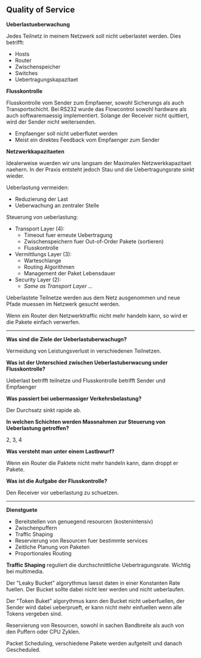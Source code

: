 ## Quality of Service

**Ueberlastueberwachung**

Jedes Teilnetz in meinem Netzwerk soll nicht ueberlastet werden.
Dies betrifft:

 - Hosts
 - Router
 - Zwischenspeicher
 - Switches
 - Uebertragungskapazitaet

**Flusskontrolle**

Flusskontrolle vom Sender zum Empfaener, sowohl Sicherungs als auch Transportschicht.
Bei RS232 wurde das Flowcontrol sowohl hardware als auch softwaremaessig implementiert.
Solange der Receiver nicht quittiert, wird der Sender nicht weitersenden.

 - Empfaenger soll nicht ueberflutet werden
 - Meist ein direktes Feedback vom Empfaenger zum Sender

**Netzwerkkapazitaeten**

Idealerweise wuerden wir uns langsam der Maximalen Netzwerkkapazitaet
naehern. In der Praxis entsteht jedoch Stau und die Uebertragungsrate
sinkt wieder.

Ueberlastung vermeiden:

 - Reduzierung der Last
 - Ueberwachung an zentraler Stelle

Steuerung von ueberlastung:

 - Transport Layer (4):
   - Timeout fuer erneute Uebertragung
   - Zwischenspeichern fuer Out-of-Order Pakete (sortieren)
   - Flusskontrolle
 - Vermittlungs Layer (3):
   - Warteschlange
   - Routing Algorithmen
   - Management der Paket Lebensdauer
 - Security Layer (2):
   - *Same as Transport Layer ...*

Ueberlastete Teilnetze werden aus dem Netz ausgenommen und neue Pfade
muessen im Netzwerk gesucht werden.

Wenn ein Router den Netzwerktraffic nicht mehr handeln kann, so wird
er die Pakete einfach verwerfen.

---
**Was sind die Ziele der Ueberlastuberwachugn?**

Vermeidung von Leistungsverlust in verschiedenen Teilnetzen.

**Was ist der Unterschied zwischen Ueberlastuberwacung under Flusskontrolle?**

Ueberlast betrifft teilnetze und Flusskontrolle betrifft Sender und Empfaenger

**Was passiert bei uebermassiger Verkehrsbelastung?**

Der Durchsatz sinkt rapide ab.

**In welchen Schichten werden Massnahmen zur Steuerung von Ueberlastung getroffen?**

2, 3, 4

**Was versteht man unter einem Lastbwurf?**

Wenn ein Router die Paktete nicht mehr handeln kann, dann droppt er Pakete.

**Was ist die Aufgabe der Flusskontrolle?**

Den Receiver vor ueberlastung zu schuetzen.

---

**Dienstguete**

 - Bereitstellen von genuegend resourcen (kostenintensiv)
 - Zwischenpuffern
 - Traffic Shaping
 - Reservierung von Resourcen fuer bestimmte services
 - Zeitliche Planung von Paketen
 - Proportionales Routing

**Traffic Shaping** reguliert die durchschnittliche Uebertragungsrate.
Wichtig bei multimedia.

Der "Leaky Bucket" algorythmus laesst daten in einer Konstanten Rate
fuellen. Der Bucket sollte dabei nicht leer werden und nicht ueberlaufen.

Der "Token Buket" algorythmus kann den Bucket nicht ueberfuellen, der
Sender wird dabei ueberprueft, er kann nicht mehr einfuellen wenn alle
Tokens vergeben sind.

Reservierung von Resourcen, sowohl in sachen Bandbreite als auch von den
Puffern oder CPU Zyklen.

Packet Scheduling, verschiedene Pakete werden aufgeteilt und danach
Gescheduled.

